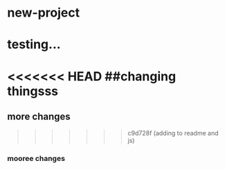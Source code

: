 # new-project

# testing...

<<<<<<< HEAD
##changing thingsss
=======

## more changes
>>>>>>> c9d728f (adding to readme and js)
### mooree changes
